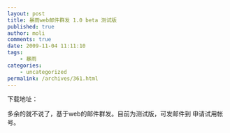 ```yaml
---
layout: post
title: 暴雨web邮件群发 1.0 beta 测试版
published: true
author: moli
comments: true
date: 2009-11-04 11:11:10
tags:
    - 暴雨
categories:
    - uncategorized
permalink: /archives/361.html
---
```



下载地址：

多余的就不说了，基于web的邮件群发。目前为测试版，可发邮件到 申请试用帐号。
